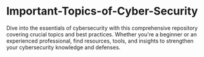 # Important-Topics-of-Cyber-Security
Dive into the essentials of cybersecurity with this comprehensive repository covering crucial topics and best practices. Whether you're a beginner or an experienced professional, find resources, tools, and insights to strengthen your cybersecurity knowledge and defenses.

